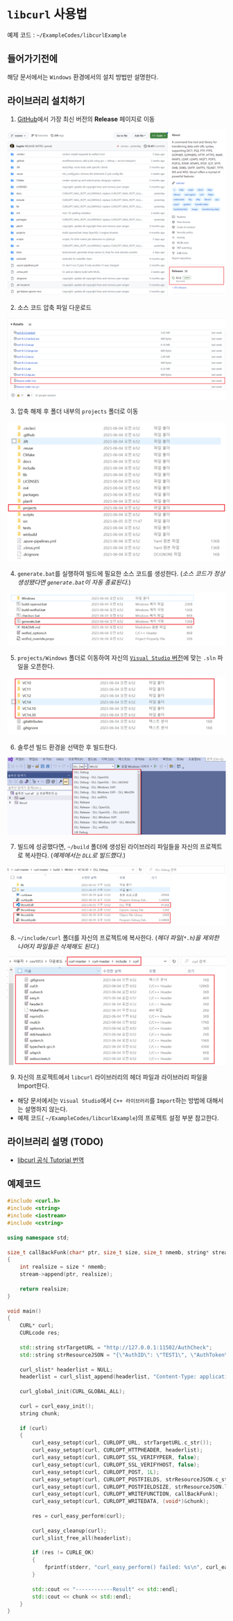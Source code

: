 # `libcurl` 사용법

예제 코드 : `~/ExampleCodes/libcurlExample`

## 들어가기전에

해당 문서에서는 `Windows` 환경에서의 설치 방법만 설명한다.

## 라이브러리 설치하기

1. [GitHub](https://github.com/curl/curl)에서 가장 최신 버전의 **Release** 페이지로 이동

![install_01](../Images/libcurl/install_01.png)

2. 소스 코드 압축 파일 다운로드

![install_02](../Images/libcurl/install_02.png)

3. 압축 해제 후 폴더 내부의 `projects` 폴더로 이동

![install_03](../Images/libcurl/install_03.png)

4. `generate.bat`를 실행하여 빌드에 필요한 소스 코드를 생성한다. (*소스 코드가 정상 생성됐다면 `generate.bat`이 자동 종료된다.*)

![install_04](../Images/libcurl/install_04.png)

5. `projects/Windows` 폴더로 이동하여 자신의 [`Visual Studio` 버전](https://github.com/curl/curl/tree/master/projects#building-with-visual-c)에 맞는 `.sln` 파일을 오픈한다.

![install_05](../Images/libcurl/install_05.png)

6. 솔루션 빌드 환경을 선택한 후 빌드한다.

![install_06](../Images/libcurl/install_06.png)

7. 빌드에 성공했다면, `~/build` 폴더에 생성된 라이브러리 파일들을 자신의 프로젝트로 복사한다. (*예제에서는 `DLL`로 빌드했다.*)

![install_07](../Images/libcurl/install_07.png)

8. `~/include/curl` 폴더를 자신의 프로젝트에 복사한다. (*헤더 파일(`*.h`)을 제외한 나머지 파일들은 삭제해도 된다.*)

![install_08](../Images/libcurl/install_08.png)

9. 자신의 프로젝트에서 `libcurl` 라이브러리의 헤더 파일과 라이브러리 파일을 Import한다.

- 해당 문서에서는 `Visual Studio`에서 `C++ 라이브러리`를 `Import`하는 방법에 대해서는 설명하지 않는다. 
- 예제 코드( `~/ExampleCodes/libcurlExample`)의 프로젝트 설정 부분 참고한다.

## 라이브러리 설명 (TODO)

- [libcurl 공식 Tutorial 번역](https://docs.google.com/document/d/e/2PACX-1vQeGYH_LQigaj8rh8Ers2MVoopAdCuFacnnH2DHKF1Ie0qxUlcdK5_uwwlnVah5zX9DR39kEONUILie/pub )

## 예제코드

```cpp
#include <curl.h>
#include <string>
#include <iostream>
#include <cstring>

using namespace std;

size_t callBackFunk(char* ptr, size_t size, size_t nmemb, string* stream)
{
	int realsize = size * nmemb;
	stream->append(ptr, realsize);

	return realsize;
}

void main()
{
	CURL* curl;
	CURLcode res;

	std::string strTargetURL = "http://127.0.0.1:11502/AuthCheck";
	std::string strResourceJSON = "{\"AuthID\": \"TEST1\", \"AuthToken\":\"Test\"}";

	curl_slist* headerlist = NULL;
	headerlist = curl_slist_append(headerlist, "Content-Type: application/json");

	curl_global_init(CURL_GLOBAL_ALL);

	curl = curl_easy_init();
	string chunk;

	if (curl)
	{
		curl_easy_setopt(curl, CURLOPT_URL, strTargetURL.c_str());
		curl_easy_setopt(curl, CURLOPT_HTTPHEADER, headerlist);
		curl_easy_setopt(curl, CURLOPT_SSL_VERIFYPEER, false);
		curl_easy_setopt(curl, CURLOPT_SSL_VERIFYHOST, false);
		curl_easy_setopt(curl, CURLOPT_POST, 1L);
		curl_easy_setopt(curl, CURLOPT_POSTFIELDS, strResourceJSON.c_str());
		curl_easy_setopt(curl, CURLOPT_POSTFIELDSIZE, strResourceJSON.length());
		curl_easy_setopt(curl, CURLOPT_WRITEFUNCTION, callBackFunk);
		curl_easy_setopt(curl, CURLOPT_WRITEDATA, (void*)&chunk);

		res = curl_easy_perform(curl);

		curl_easy_cleanup(curl);
		curl_slist_free_all(headerlist);

		if (res != CURLE_OK)
		{
			fprintf(stderr, "curl_easy_perform() failed: %s\n", curl_easy_strerror(res));
		}

		std::cout << "------------Result" << std::endl;
		std::cout << chunk << std::endl;
	}
}
```